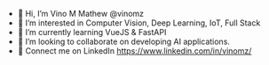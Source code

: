 - 👋 Hi, I’m Vino M Mathew @vinomz
- 👀 I’m interested in Computer Vision, Deep Learning, IoT, Full Stack
- 🌱 I’m currently learning VueJS & FastAPI
- 💞️ I’m looking to collaborate on developing AI applications.
- 💌 Connect me on LinkedIn https://www.linkedin.com/in/vinomz/

<!---
vinomz/vinomz is a ✨ special ✨ repository because its `README.md` (this file) appears on your GitHub profile.
You can click the Preview link to take a look at your changes.
--->
